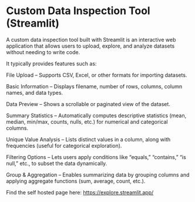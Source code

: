 # Custom Data Inspection Tool (Streamlit)

A custom data inspection tool built with Streamlit is an interactive web application that allows users to upload, explore, and analyze datasets without needing to write code.

It typically provides features such as:

File Upload – Supports CSV, Excel, or other formats for importing datasets.

Basic Information – Displays filename, number of rows, columns, column names, and data types.

Data Preview – Shows a scrollable or paginated view of the dataset.

Summary Statistics – Automatically computes descriptive statistics (mean, median, min/max, counts, nulls, etc.) for numerical and categorical columns.

Unique Value Analysis – Lists distinct values in a column, along with frequencies (useful for categorical exploration).

Filtering Options – Lets users apply conditions like “equals,” “contains,” “is null,” etc., to subset the data dynamically.

Group & Aggregation – Enables summarizing data by grouping columns and applying aggregate functions (sum, average, count, etc.).

Find the self hosted page here: https://explore.streamlit.app/